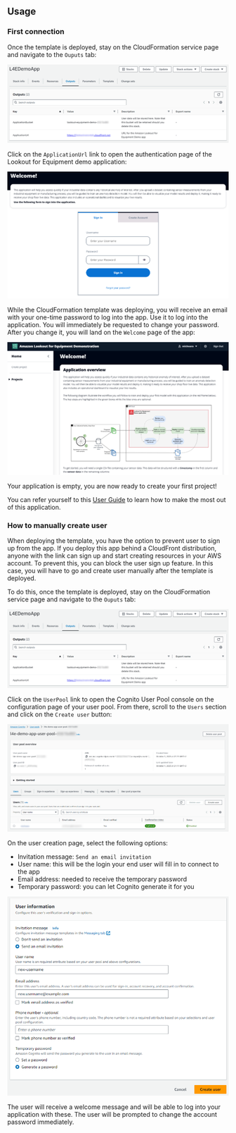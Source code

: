 ## Usage
### First connection
Once the template is deployed, stay on the CloudFormation service page and navigate to the `Ouputs` tab:

<img src="assets/screenshots/install-outputs.png" />

Click on the `ApplicationUrl` link to open the authentication page of the Lookout for Equipment demo application:

<img src="assets/screenshots/login-page.png" />

While the CloudFormation template was deploying, you will receive an email with your one-time password to log into the app. Use it to log into the application. You will immediately be requested to change your password. After you change it, you will land on the `Welcome` page of the app:

<img src="assets/screenshots/welcome-page.png" />

Your application is empty, you are now ready to create your first project!

You can refer yourself to this [User Guide](USER_GUIDE.md) to learn how to make the most out of this application.

### How to manually create user

When deploying the template, you have the option to prevent user to sign up from the app. If you deploy this app behind a CloudFront distribution, anyone with the link can sign up and start creating resources in your AWS account. To prevent this, you can block the
user sign up feature. In this case, you will have to go and create user manually after the template is deployed.

To do this, once the template is deployed, stay on the CloudFormation service page and navigate to the `Ouputs` tab:

<img src="assets/screenshots/install-outputs.png" />

Click on the `UserPool` link to open the Cognito User Pool console on the configuration page of your user pool. From there, scroll to the `Users` section and click on the `Create user` button:

<img src="assets/screenshots/cognito-user-pool.png" />

On the user creation page, select the following options:
* Invitation message: `Send an email invitation`
* User name: this will be the login your end user will fill in to connect to the app
* Email address: needed to receive the temporary password
* Temporary password: you can let Cognito generate it for you

<img src="assets/screenshots/cognito-create-user.png" />

The user will receive a welcome message and will be able to log into your application with these. The user will be prompted to change the account password immediately.